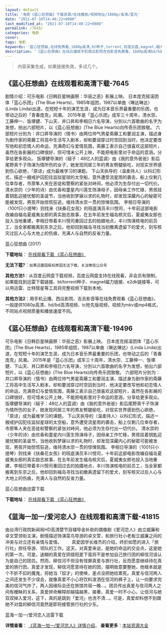 ```yaml
---
layout: default
title: '电影《蓝心狂想曲》下载资源/在线播放/视频地址/1080p/高清/蓝光'
date: "2021-07-10T14:40:22+0800"
last_modified_at: "2021-07-10T14:40:22+0800"
permalink: /7645/
categories: 电影
cover:
tags: 电影
keywords: '蓝心狂想曲,在线免费看,1080p高清,bt种子,torrent,百度云盘,magnet,磁力链,迅雷下载资源'
description: '《蓝心狂想曲》在线云播放手机西瓜影院吉吉影音免费看，1080p高清bd/hd未删减完整版和tc抢先枪版，mkv/mp4格式，附带bt/torrent种子、magnet/磁力链、百度云盘、网盘资源迅雷下载链接'
---
```


>内容采集生成，如果链接失效，多试几个。


## 《蓝心狂想曲》在线观看和高清下载-7645

剧情介绍：可乐电影《日韩巨星映画祭：华丽之恶》影展上映。 日本庞克摇滚团体「蓝心乐团」(The Blue Hearts)，1985年组团，1987以单曲〈琳达琳达〉(Linda Linda)出道，在短短十年的演艺生涯，成为日本音乐界最重要的乐团，也带动之后的「青春庞克」风潮。 2015年是「蓝心乐团」成军三十周年，清水崇、工藤伸一、饭塚健、下山天、井口昇和李相日六名导演，分別以六首歌曲的名字为发想，拍出六部短片，以《蓝心狂想曲》(The Blue Hearts)向传奇乐团致敬。 六部短片分別为：井口昇导演的〈情书〉由两位帅气男星斋藤工和要润主演，描述身为剧作家的斋藤工将高中生活写入剧本，却和要润穿过时空回到当时，他决定要改写他和初恋情人的命运，充满奇幻与爱情氛围，斋藤工表示自己很喜欢这部短片，虽然在各影展的口碑很好，但可惜未公开上映，不能把电影里对于命运的意涵，分享给更多观众。 饭塚健导演的〈槌子：48亿人的蓝调〉由《我的意外爸爸》影后尾野真千子饰演为情所伤的女子，她发现同居三年的男友劈腿偷吃，对现实世界感到伤心欲绝，「原谅」成为最难学习的课题。 下山天执导的〈温柔待人〉以科幻形式，描述一艘戒护囚犯往监狱星球的太空船，意外遭受流星雨的袭击，船上仅剩几位幸存者，市原隼人夹在恶徒和警察的紧张对峙间，他必须为生存付出一切代价。 清水崇的〈少年的诗〉由优香和童星内川莲生饰演母子，因母亲工作忙碌，男孩挂着钥匙迎接忧郁的圣诞节，当他收到梦寐以求的礼物时，却发现深藏内心的秘密可能被发现，男孩开始惊慌狂逃，维持清水崇一贯的惊悚氛围。 李相日导演的〈1001只小提琴〉则找来《扶桑花女孩》的班底演员丰川悅司，十年前这部电影改编自福岛夏威夷女郎的真实励志故事，在五年前发生福岛核灾后，夏威夷女郎也投入当地重建，李相日带着丰川悅司重回过去的拍摄地点，丰川饰演核电的前员工，当全家都搬离到东京之后，他却回到福岛寻找当初撤离遗留下的爱犬，刻写核灾过后人心与大地上的伤痕，充满人与自然的反省力量。


蓝心狂想曲 (2017)

**下载地址**： [在线观看下载 《蓝心狂想曲》](https://www.btbtdy.me/btdy/dy12493.html) 


**无法下载?**：`如果迅雷因版权原因无法下载，关注微信公众号 `

**其他方法1**：从百度云网盘下载视频，百度云网盘支持在线观看，非会员有限制，如果能找到迅雷下载链接、bt/torrent种子、magnet磁力链接、e2dk链接等，可以用迅雷、比特彗星等工具将完整视频下载到本地。

**其他方法2**：用手机云播、西瓜影院、吉吉影音等在线免费观看《蓝心狂想曲》，一般提供1080p高清、hd/bd高清视频、tc抢先版视频，视频为mkv或mp4格式，不同站点视频质量和播放速度不同。


## 《蓝心狂想曲》在线观看和高清下载-19496

可乐电影《日韩巨星映画祭：华丽之恶》影展上映。 日本庞克摇滚团体「蓝心乐团」(The Blue Hearts)，1985年组团，1987以单曲〈琳达琳达〉(Linda Linda)出道，在短短十年的演艺生涯，成为日本音乐界最重要的乐团，也带动之后的「青春庞克」风潮。 2015年是「蓝心乐团」成军三十周年，清水崇、工藤伸一、饭塚健、下山天、井口昇和李相日六名导演，分別以六首歌曲的名字为发想，拍出六部短片，以《蓝心狂想曲》(The Blue Hearts)向传奇乐团致敬。 六部短片分別为：井口昇导演的〈情书〉由两位帅气男星斋藤工和要润主演，描述身为剧作家的斋藤工将高中生活写入剧本，却和要润穿过时空回到当时，他决定要改写他和初恋情人的命运，充满奇幻与爱情氛围，斋藤工表示自己很喜欢这部短片，虽然在各影展的口碑很好，但可惜未公开上映，不能把电影里对于命运的意涵，分享给更多观众。 饭塚健导演的〈槌子：48亿人的蓝调〉由《我的意外爸爸》影后尾野真千子饰演为情所伤的女子，她发现同居三年的男友劈腿偷吃，对现实世界感到伤心欲绝，「原谅」成为最难学习的课题。 下山天执导的〈温柔待人〉以科幻形式，描述一艘戒护囚犯往监狱星球的太空船，意外遭受流星雨的袭击，船上仅剩几位幸存者，市原隼人夹在恶徒和警察的紧张对峙间，他必须为生存付出一切代价。 清水崇的〈少年的诗〉由优香和童星内川莲生饰演母子，因母亲工作忙碌，男孩挂着钥匙迎接忧郁的圣诞节，当他收到梦寐以求的礼物时，却发现深藏内心的秘密可能被发现，男孩开始惊慌狂逃，维持清水崇一贯的惊悚氛围。 李相日导演的〈1001只小提琴〉则找来《扶桑花女孩》的班底演员丰川悅司，十年前这部电影改编自福岛夏威夷女郎的真实励志故事，在五年前发生福岛核灾后，夏威夷女郎也投入当地重建，李相日带着丰川悅司重回过去的拍摄地点，丰川饰演核电的前员工，当全家都搬离到东京之后，他却回到福岛寻找当初撤离遗留下的爱犬，刻写核灾过后人心与大地上的伤痕，充满人与自然的反省力量。


蓝心狂想曲迅雷下载

**下载地址**： [在线观看下载 《蓝心狂想曲》](https://www.993dy.com//vod-detail-id-29563.html) 


## 《蓝海一加一/爱河恋人》在线观看和高清下载-41815

由台湾行政院新闻局HD高清楚节目辅导金补助的偶像剧《爱河恋人》由立威廉和卓文萱领衔主演，剧情描述饰演菜鸟导游的卓文萱，和旅行社小老板立威廉之间的冲突与对立还有亲情与爱情。 　　真爱因学长维杰的介绍，终於如愿的进入「旅行社」担任导游、领队的工作。这天，对真爱来说，是她的命运的交会点，这是她的第一次。可是，迷糊的真爱在阴错阳差下竟将不是参加自己旅行团的柳信河误认为是自己的团员。然而，柳信河不但没有怪罪真爱与旅行社，反而愿意继续待在真爱的旅行团，真爱才发现，柳信河愿意待在她的团，摆明故意要整她，他根本就是个不折不扣的魔鬼，将她当「奴才」的使唤，差点没把她给累死。真爱与信河两人之间还发生不少误会，就像真爱不小心将饮料泼洒在信河的裤子上，让一向要求完美的信河气炸了，两人因缘际会还在旅馆共宿一晚&hellip;。团员传出真爱与信河两人之间有暧眛的关系，真爱拼命解释却越描越黑，接著，真爱一时不小心，让信河与她双双掉入爱河，这下，真的是跳到「爱河」也洗不清&hellip;。可是，真爱却料想不到跟她不对盘的柳信河竟然是即将接管旅行社的少东。<br />


蓝海一加一/爱河恋人迅雷下载

**详情查看**： [《蓝海一加一/爱河恋人》详情介绍](/movie/41815/)， **查看更多**：[本站资源大全](/movie/t/all/)

